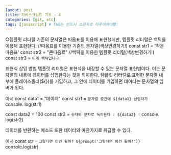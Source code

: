 ```yaml
---
layout: post
title: 자바스크립트 기초 - 4
categories: [git, etc]
tags: [javascript] # TAG는 반드시 소문자로 이루어져야함!
---
```


○템플릿 리터럴
기존의 문자열은 따옴표를 이용해 표현했지만, 템플릿 리터럴은 백틱을 이용해 표현한다.
//따옴표를 이용한 기존의 문자열(색상변경하기!)
const str1 = '작은 따옴표'
const str2 = "큰따옴료"
//백틱을 이용한 템플릿 리터럴(색상변경하기!)
const str3 = `이게 백틱입니다`

표현식 삽입 방법
템플릿 리터럴은 표현식을 내장할 수 있는 문자열 표현법이다.
이는 문자열의 내용에 데이터를 삽입한다는 것을 의미한다. 템플릿 리터럴로 표현한 문자열 내부에 플레이스홀더(${})를 기입하고, 그 안에 데이터를 기입하면 데이터는 문자열의 멤버가 된다.

예시
const data1 = "데이터"
const str1 = `문자열 중간에 ${data1} 삽입하기`
console. log(str1)

const data2 = 100
const str2 = `숫자도 문자로 녹아든다 : ${data2} !`
console. log(str2)

데이터를 반환하는 메소드 또한 데이터와 마찬가지로 취급할 수 있다.

예시
const str = `그렇다면 이건 될까? ${prompt('그렇다면 이건 될까?')}`
console.log(str)
